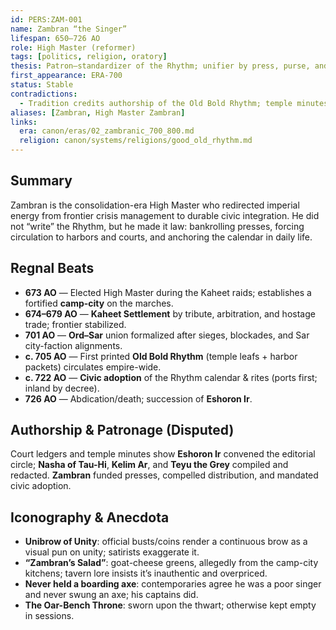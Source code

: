 ```yaml
---
id: PERS:ZAM-001
name: Zambran “the Singer”
lifespan: 650–726 AO
role: High Master (reformer)
tags: [politics, religion, oratory]
thesis: Patron–standardizer of the Rhythm; unifier by press, purse, and policy—charisma over sword.
first_appearance: ERA-700
status: Stable
contradictions:
  - Tradition credits authorship of the Old Bold Rhythm; temple minutes/ledgers indicate a Sar-trained editorial circle as principal redactors.
aliases: [Zambran, High Master Zambran]
links:
  era: canon/eras/02_zambranic_700_800.md
  religion: canon/systems/religions/good_old_rhythm.md
---
```


## Summary
Zambran is the consolidation-era High Master who redirected imperial energy from frontier crisis management to durable civic integration. He did not “write” the Rhythm, but he made it law: bankrolling presses, forcing circulation to harbors and courts, and anchoring the calendar in daily life.

## Regnal Beats
- **673 AO** — Elected High Master during the Kaheet raids; establishes a fortified **camp-city** on the marches.  
- **674–679 AO** — **Kaheet Settlement** by tribute, arbitration, and hostage trade; frontier stabilized.  
- **701 AO** — **Ord–Sar** union formalized after sieges, blockades, and Sar city-faction alignments.  
- **c. 705 AO** — First printed **Old Bold Rhythm** (temple leafs + harbor packets) circulates empire-wide.  
- **c. 722 AO** — **Civic adoption** of the Rhythm calendar & rites (ports first; inland by decree).  
- **726 AO** — Abdication/death; succession of **Eshoron Ir**.

## Authorship & Patronage (Disputed)
Court ledgers and temple minutes show **Eshoron Ir** convened the editorial circle; **Nasha of Tau-Hi**, **Kelim Ar**, and **Teyu the Grey** compiled and redacted. **Zambran** funded presses, compelled distribution, and mandated civic adoption.

## Iconography & Anecdota
- **Unibrow of Unity**: official busts/coins render a continuous brow as a visual pun on unity; satirists exaggerate it.
- **“Zambran’s Salad”**: goat-cheese greens, allegedly from the camp-city kitchens; tavern lore insists it’s inauthentic and overpriced.
- **Never held a boarding axe**: contemporaries agree he was a poor singer and never swung an axe; his captains did.
- **The Oar-Bench Throne**: sworn upon the thwart; otherwise kept empty in sessions.
